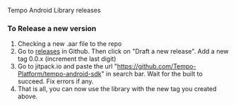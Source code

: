 Tempo Android Library releases

### To Release a new version 
1. Checking a new .aar file to the repo 
2. Go to [releases](https://github.com/Tempo-Platform/tempo-android-sdk-release/releases) in Github. 
   Then click on "Draft a new release". Add a new tag 0.0.x (increment the last digit)
3. Go to jitpack.io and paste the url "https://github.com/Tempo-Platform/tempo-android-sdk" in search bar. 
   Wait for the built to succeed. Fix errors if any.
4. That is all, you can now use the library with the new tag you created above.